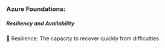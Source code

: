### Azure Foundations:

##### Resiliency and Availability 

:memo: Resilience: The capacity to recover quickly from difficulties